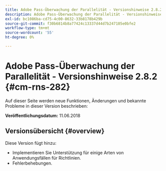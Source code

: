 ```yaml
---
title: Adobe Pass-Überwachung der Parallelität - Versionshinweise 2.8.2
description: Adobe Pass-Überwachung der Parallelität - Versionshinweise 2.8.2
exl-id: bc1086ba-cd75-4c00-8632-33b8178b429b
source-git-commit: f30b6814b8a77424c13337d44d7b247105e0bfe2
workflow-type: tm+mt
source-wordcount: '55'
ht-degree: 0%

---
```


# Adobe Pass-Überwachung der Parallelität - Versionshinweise 2.8.2 {#cm-rns-282}

Auf dieser Seite werden neue Funktionen, Änderungen und bekannte Probleme in dieser Version beschrieben:

**Veröffentlichungsdatum:** 11.06.2018

## Versionsübersicht {#overview}

Diese Version fügt hinzu:

* Implementieren Sie Unterstützung für einige Arten von Anwendungsfällen für Richtlinien.
* Fehlerbehebungen.
